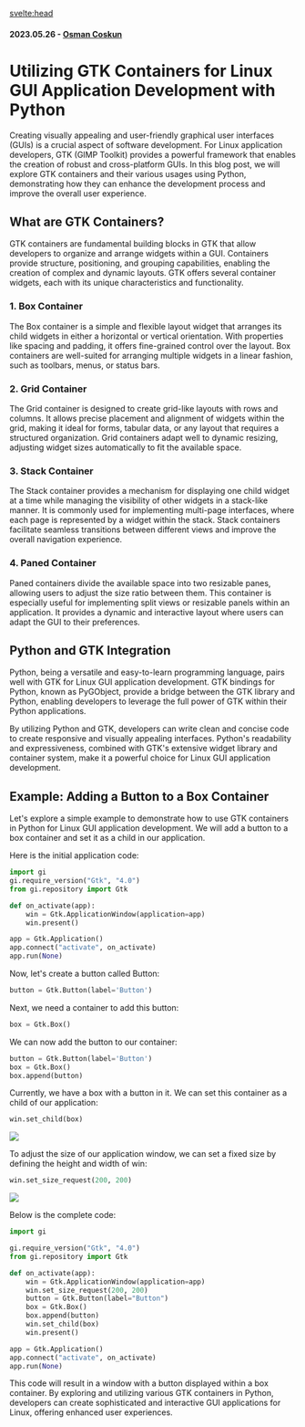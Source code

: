 <svelte:head>

  <title>Utilizing GTK Containers for Linux GUI Application Development with Python</title>
  <meta name="description" content="Learn how to utilize GTK containers for developing Linux GUI applications using Python and GTK4. Explore box, grid, stack, and paned containers to enhance your application's layout and user experience." />
  <meta name="keywords" content="GTK containers, GTK4, Python, Linux GUI applications, box container, grid container, stack container, paned container, GTK4 tutorial, GTK4 documentation" />
  <meta name="author" content="Osman Coskun" />
  <meta property="og:title" content="Utilizing GTK Containers for Linux GUI Application Development with Python" />
  <meta property="og:description" content="Learn how to utilize GTK containers for developing Linux GUI applications using Python and GTK4. Explore box, grid, stack, and paned containers to enhance your application's layout and user experience." />
  <meta property="og:type" content="article" />
  <meta property="og:url" content="https://pardus.github.io/wiki/development/python/python-gtk-01" />
  <meta property="og:image" content="https://raw.githubusercontent.com/pardus/pardus.github.io/main/src/lib/assets/python-gtk-01-1.png" />
  <meta property="article:published_time" content="2023-05-26" />
  <meta property="article:author" content="https://github.com/osmancoskun" />
  <meta name="twitter:card" content="summary_large_image" />
  <meta name="twitter:title" content="Utilizing GTK Containers for Linux GUI Application Development with Python" />
  <meta name="twitter:description" content="Learn how to utilize GTK containers for developing Linux GUI applications using Python and GTK4. Explore box, grid, stack, and paned containers to enhance your application's layout and user experience." />
  <meta name="twitter:image" content="https://raw.githubusercontent.com/pardus/pardus.github.io/main/src/lib/assets/python-gtk-01-1.png" />
</svelte:head>

#### 2023.05.26 - [Osman Coskun](https://github.com/osmancoskun)

# Utilizing GTK Containers for Linux GUI Application Development with Python

Creating visually appealing and user-friendly graphical user interfaces (GUIs) is a crucial aspect of software development. For Linux application developers, GTK (GIMP Toolkit) provides a powerful framework that enables the creation of robust and cross-platform GUIs. In this blog post, we will explore GTK containers and their various usages using Python, demonstrating how they can enhance the development process and improve the overall user experience.

## What are GTK Containers?

GTK containers are fundamental building blocks in GTK that allow developers to organize and arrange widgets within a GUI. Containers provide structure, positioning, and grouping capabilities, enabling the creation of complex and dynamic layouts. GTK offers several container widgets, each with its unique characteristics and functionality.

### 1. Box Container

The Box container is a simple and flexible layout widget that arranges its child widgets in either a horizontal or vertical orientation. With properties like spacing and padding, it offers fine-grained control over the layout. Box containers are well-suited for arranging multiple widgets in a linear fashion, such as toolbars, menus, or status bars.

### 2. Grid Container

The Grid container is designed to create grid-like layouts with rows and columns. It allows precise placement and alignment of widgets within the grid, making it ideal for forms, tabular data, or any layout that requires a structured organization. Grid containers adapt well to dynamic resizing, adjusting widget sizes automatically to fit the available space.

### 3. Stack Container

The Stack container provides a mechanism for displaying one child widget at a time while managing the visibility of other widgets in a stack-like manner. It is commonly used for implementing multi-page interfaces, where each page is represented by a widget within the stack. Stack containers facilitate seamless transitions between different views and improve the overall navigation experience.

### 4. Paned Container

Paned containers divide the available space into two resizable panes, allowing users to adjust the size ratio between them. This container is especially useful for implementing split views or resizable panels within an application. It provides a dynamic and interactive layout where users can adapt the GUI to their preferences.

## Python and GTK Integration

Python, being a versatile and easy-to-learn programming language, pairs well with GTK for Linux GUI application development. GTK bindings for Python, known as PyGObject, provide a bridge between the GTK library and Python, enabling developers to leverage the full power of GTK within their Python applications.

By utilizing Python and GTK, developers can write clean and concise code to create responsive and visually appealing interfaces. Python's readability and expressiveness, combined with GTK's extensive widget library and container system, make it a powerful choice for Linux GUI application development.

## Example: Adding a Button to a Box Container

Let's explore a simple example to demonstrate how to use GTK containers in Python for Linux GUI application development. We will add a button to a box container and set it as a child in our application.

Here is the initial application code:

```python
import gi
gi.require_version("Gtk", "4.0")
from gi.repository import Gtk

def on_activate(app):
    win = Gtk.ApplicationWindow(application=app)
    win.present()

app = Gtk.Application()
app.connect("activate", on_activate)
app.run(None)
```

Now, let's create a button called Button:

```python
button = Gtk.Button(label='Button')
```

Next, we need a container to add this button:

```python
box = Gtk.Box()
```

We can now add the button to our container:

```python
button = Gtk.Button(label='Button')
box = Gtk.Box()
box.append(button)
```

Currently, we have a box with a button in it. We can set this container as a child of our application:

```python
win.set_child(box)
```

![](https://raw.githubusercontent.com/pardus/pardus.github.io/main/src/lib/assets/python-gtk-01-1.png)

To adjust the size of our application window, we can set a fixed size by defining the height and width of win:

```python
win.set_size_request(200, 200)
```

![](https://raw.githubusercontent.com/pardus/pardus.github.io/main/src/lib/assets/python-gtk-01-2.png)

Below is the complete code:

```python
import gi

gi.require_version("Gtk", "4.0")
from gi.repository import Gtk

def on_activate(app):
    win = Gtk.ApplicationWindow(application=app)
    win.set_size_request(200, 200)
    button = Gtk.Button(label="Button")
    box = Gtk.Box()
    box.append(button)
    win.set_child(box)
    win.present()

app = Gtk.Application()
app.connect("activate", on_activate)
app.run(None)
```

This code will result in a window with a button displayed within a box container. By exploring and utilizing various GTK containers in Python, developers can create sophisticated and interactive GUI applications for Linux, offering enhanced user experiences.
